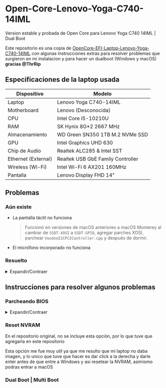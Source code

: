 # Open-Core-Lenovo-Yoga-C740-14IML
Version estable y probada de Open Core para Lenovo Yoga C740 14IML | Dual Boot

Este repositorio es una copia de [OpenCore-EFI-Laptop-Lenovo-Yoga-C740-14IML](https://github.com/ThrRip/OpenCore-EFI-Laptop-Lenovo-Yoga-C740-14IML) con algunas instrucciones extras para resolver problemas que surgieron en mi instalacion y para hacer un dualboot (Windows y macOS) **gracias @ThrRip**
## Especificaciones de la laptop usada
| Dispositivo | Modelo |
| -- | -- |
| Laptop | Lenovo Yoga C740-14IML |
| Motherboard | Lenovo (Desconocida) |
| CPU | Intel Core i5-10210U |
| RAM | SK Hynix 8G*2 2667 MHz |
| Almacenamiento | WD Green SN350 1TB M.2 NVMe SSD |
| GPU | Intel Graphics UHD 630 |
| Chip de Audio | Realtek ALC285 & Intel SST |
| Ethernet (External) | Realtek USB GbE Family Controller |
| Wireless (Wi-Fi) | Intel Wi-Fi 6 AX201 160MHz |
| Pantalla | Lenovo Display FHD 14" |

## Problemas
### Aún existe
- La pantalla táctil no funciona
  > Funcionó en versiones de macOS anteriores a macOS Monterey al cambiar de `SSDT-XOSI` a `SSDT-GPI0`, agregar parches XOSI, parchear `VoodooI2CPCIController.cpp` y después de dormir.
- El micrófono incorporado no funciona
### Resuelto
<details>
<summary>Expandir/Contraer</summary>
<br>
  
_Ordenados por fecha de descubrimiento, de más nuevos a más antiguos._

- La aplicación Preferencias del sistema falla (o se congela o muestra el error "No se pudo cargar... el panel de preferencias") al intentar abrir los siguientes paneles:
  -Siri
  - Accesibilidad
  - La red
  - Bluetooth
  - Ratón
  > Se corrigió eliminando `IntelBluetoothInjector.kext` y agregando `BlueToolFixup.kext`, crédito a [instrucciones adicionales para usuarios de Monterey](https://openintelwireless.github.io/IntelBluetoothFirmware/FAQ.html#what-additional-steps-should-i-do-to-make-bluetooth-work-on-macos-monterey-and-newer) por [OpenIntelWireless](https://github.com/OpenIntelWireless).
- Arranque del sistema operativo extremadamente lento
  > Misma causa y solución que el bloqueo de las Preferencias del Sistema.
- El chip de audio no pudo conducir
  > AppleALC.kext con `layout-id` 61 está bien.
- No se puede ingresar al instalador de macOS 11.0.1 (ya sea una actualización en el sistema o una actualización USB)
  > Tienes que establecer el valor de DVMT preasignado por **parchar BIOS** (configurarlo en `config.plist` para OpenCore no funcionará). Consulte [aquí](https://zhuanlan.zhihu.com/p/266400995) para obtener instrucciones y **gracias @MJYINMC**.
- Atascado en `apfs_module_start... Causa de apagado anterior...' al iniciar el instalador
  > No hay problemas con los archivos EFI, resueltos después de actualizar el instalador USB.
- Atascado en `indicadores de IOG... Generación del informe SMC como... IOPPF...` al iniciar el instalador
  > Resuelto después de reparar los SSDT, agregar algunas extensiones de kernel, etc.
- Atascado en `[Final de configuración PCI, puentes 2, dispositivos 20]` al iniciar el instalador
  > Resuelto después de reordenar los SSDT.

</details>

## Instrucciones para resolver algunos problemas
### Parcheando BIOS

<details>
  <summary>Expandir/Contraer</summary>
<br>
  
**DVMT**

Resulta que esta laptop viene con un DVMT (Tecnología de Memoria de Video Dinámica) de 32M, pero nosotros necesitamos 64M para arrancar macOS

**CFG Lock**

Tambien esta laptop viene con un bloqueo de cfg para la administración de energía nativa, por lo que tendremos que desactivarlo

**Archivos Necesarios**

[Descargar Aqui](https://www.mediafire.com/file/sn8fn4mz5lrh97t/InsydeH2OUVE.zip/file)

1. Descomprimir el archivo zip en la raiz del disco local
2. Abrir Teclado en Pantalla o conectar teclado externo (puede que tu teclado no funcione cuando edites la bios)
3. Ejecutar WDFInst.exe como administrador
4. Ejecutar H2OUVE-W-GUIx64.exe como administrador
5. Ir a File y despues a Load Runtime 

    ![](https://pic2.zhimg.com/v2-4f370d88328cd58460c4cb931de90451_r.jpg)

6. Hacer click en Variable como se muestra en la imagen 

    ![](https://pic3.zhimg.com/80/v2-aba9975a6df3819d82e7e7a9916eb32e_1440w.webp)

7. Buscar SaSetup en la segunda columna de la izquierda, marque la casilla pequeña y haga doble clic

    ![](https://pic4.zhimg.com/80/v2-4875bb44f1a782262fead4210da2f877_1440w.webp)
  
**Si no puede encontrarlo, no haga clic al azar. Si comete un error, no podrá iniciar la máquina. Solo cálmese y busque varias veces, y podrá encontrarlo.**

8. Luego bloquee las coordenadas, sabemos que SaSetup modifica el dvmt, su dirección de desplazamiento es 0x107, lo que significa 100 filas y 07 columnas, el valor inicial de este lugar es 01, necesitamos cambiarlo a 02, después de la modificación, presione Entrar , como se muestra en la figura
  
    ![](https://pic1.zhimg.com/80/v2-d01efabdd91a33f4af40ad831aa0dd10_1440w.webp)

9. De la misma forma seleccionamos CpuSetup, desbloqueamos el cfg lock, y cambiamos 01 en la fila 03 y columna 0E a 00, como se muestra en la figura
  
    ![](https://pic4.zhimg.com/80/v2-fa91af8964e651c54d7f64825b99dd57_1440w.webp)
  
10. Después de realizar los cambios, haga clic en el archivo y guarde.
  
    ![](https://pic1.zhimg.com/80/v2-6d2bb0fde9edb09d772b980dbc73cad0_1440w.webp)

Hasta ahora, se han modificado dvmt y cfg lock, y ya podremos arrancar macOS
  
  **Notas**
  
  Si por alguna razon modificas algo mal en la bios, tranquilo, puedes aplicar esta solución
  
  1. Entra a la bios presionando F2 varias veces al iniciar la laptop (Puede que no veas nada y la pantalla no encienda)
  2. Cuando la pantalla este en negro o entres a la bios, presiona F9 para restablecerla
  3. Presiona F10 para guardar cambios
  4. Listo, ahora intenta todos los pasos de nuevo al pie de la letra
  
  Si te interesa, me base en esta guia para los pasos [click aqui](https://zhuanlan.zhihu.com/p/266400995) (usa Google Traductor)
 

</details>

### Reset NVRAM

En el repositorio original, no se incluye esta opción, por lo que tuve que agregarla en este repositorio

Esta opción me fue muy util ya que me resulto que mi laptop no daba imagen, y lo unico que tuve que hacer es dar click a la derecha y darle enter antes de que entre a Windows y asi resetear la NVRAM, asimismo podras entrar a macOS

### Dual Boot | Multi Boot
